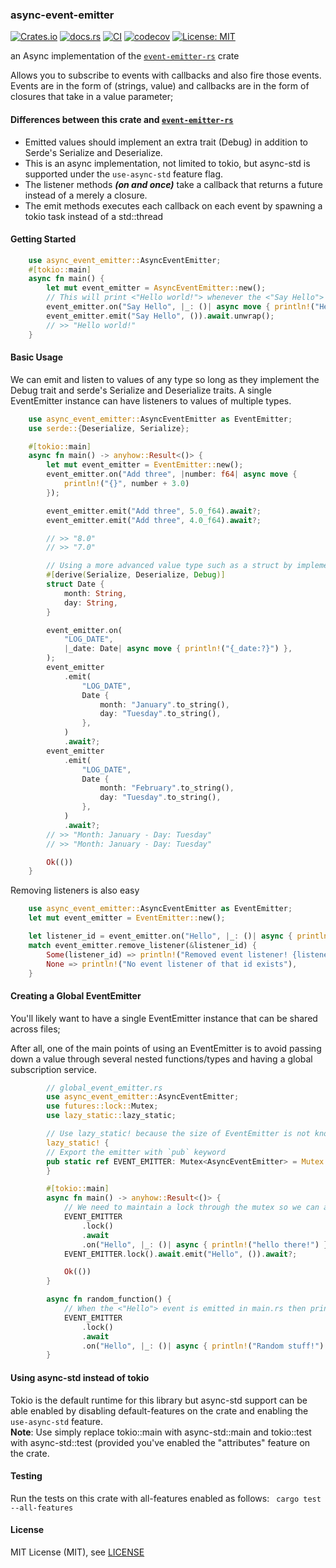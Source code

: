 ### async-event-emitter

[![Crates.io](https://img.shields.io/crates/v/async-event-emitter)](https://crates.io/crates/async-event-emitter)
[![docs.rs](https://img.shields.io/docsrs/async-event-emitter)](https://docs.rs/async-event-emitter/0.1.1/async_event_emitter/)
[![CI](https://github.com/spencerjibz/async-event-emitter-rs/actions/workflows/ci.yml/badge.svg)](https://github.com/spencerjibz/async-event-emitter-rs/actions/workflows/ci.yml)
[![codecov](https://codecov.io/gh/spencerjibz/async-event-emitter-rs/graph/badge.svg?token=WDGKRW604P)](https://codecov.io/gh/spencerjibz/async-event-emitter-rs)
[![License: MIT](https://img.shields.io/badge/License-MIT-yellow.svg)](https://opensource.org/licenses/MIT)

an Async implementation of the [`event-emitter-rs`](https://crates.io/crates/event-emitter-rs) crate

Allows you to subscribe to events with callbacks and also fire those events.
Events are in the form of (strings, value) and callbacks are in the form of closures that take in a value parameter;

#### Differences between this crate and [`event-emitter-rs`](https://crates.io/crates/event-emitter-rs)

-    Emitted values should implement an extra trait (Debug) in addition to Serde's Serialize and Deserialize.
-    This is an async implementation, not limited to tokio, but async-std is supported  under the ``` use-async-std ``` feature flag.
-    The listener methods **_(on and once)_** take a callback that returns a future instead of a merely a closure.
-    The emit methods executes each callback on each event by spawning a tokio task instead of a std::thread

#### Getting Started

```rust
    use async_event_emitter::AsyncEventEmitter;
    #[tokio::main]
    async fn main() {
        let mut event_emitter = AsyncEventEmitter::new();
        // This will print <"Hello world!"> whenever the <"Say Hello"> event is emitted
        event_emitter.on("Say Hello", |_: ()| async move { println!("Hello world!") });
        event_emitter.emit("Say Hello", ()).await.unwrap();
        // >> "Hello world!"
    }
```

#### Basic Usage

We can emit and listen to values of any type so long as they implement the Debug trait and serde's Serialize and Deserialize traits.
A single EventEmitter instance can have listeners to values of multiple types.

```rust
    use async_event_emitter::AsyncEventEmitter as EventEmitter;
    use serde::{Deserialize, Serialize};

    #[tokio::main]
    async fn main() -> anyhow::Result<()> {
        let mut event_emitter = EventEmitter::new();
        event_emitter.on("Add three", |number: f64| async move {
            println!("{}", number + 3.0)
        });

        event_emitter.emit("Add three", 5.0_f64).await?;
        event_emitter.emit("Add three", 4.0_f64).await?;

        // >> "8.0"
        // >> "7.0"

        // Using a more advanced value type such as a struct by implementing the serde traits
        #[derive(Serialize, Deserialize, Debug)]
        struct Date {
            month: String,
            day: String,
        }

        event_emitter.on(
            "LOG_DATE",
            |_date: Date| async move { println!("{_date:?}") },
        );
        event_emitter
            .emit(
                "LOG_DATE",
                Date {
                    month: "January".to_string(),
                    day: "Tuesday".to_string(),
                },
            )
            .await?;
        event_emitter
            .emit(
                "LOG_DATE",
                Date {
                    month: "February".to_string(),
                    day: "Tuesday".to_string(),
                },
            )
            .await?;
        // >> "Month: January - Day: Tuesday"
        // >> "Month: January - Day: Tuesday"

        Ok(())
    }
```

Removing listeners is also easy

```rust
    use async_event_emitter::AsyncEventEmitter as EventEmitter;
    let mut event_emitter = EventEmitter::new();

    let listener_id = event_emitter.on("Hello", |_: ()| async { println!("Hello World") });
    match event_emitter.remove_listener(&listener_id) {
        Some(listener_id) => println!("Removed event listener! {listener_id}"),
        None => println!("No event listener of that id exists"),
    }
```

#### Creating a Global EventEmitter

You'll likely want to have a single EventEmitter instance that can be shared across files;

After all, one of the main points of using an EventEmitter is to avoid passing down a value through several nested functions/types and having a global subscription service.

```rust
        // global_event_emitter.rs
        use async_event_emitter::AsyncEventEmitter;
        use futures::lock::Mutex;
        use lazy_static::lazy_static;

        // Use lazy_static! because the size of EventEmitter is not known at compile time
        lazy_static! {
        // Export the emitter with `pub` keyword
        pub static ref EVENT_EMITTER: Mutex<AsyncEventEmitter> = Mutex::new(AsyncEventEmitter::new());
        }

        #[tokio::main]
        async fn main() -> anyhow::Result<()> {
            // We need to maintain a lock through the mutex so we can avoid data races
            EVENT_EMITTER
                .lock()
                .await
                .on("Hello", |_: ()| async { println!("hello there!") });
            EVENT_EMITTER.lock().await.emit("Hello", ()).await?;

            Ok(())
        }

        async fn random_function() {
            // When the <"Hello"> event is emitted in main.rs then print <"Random stuff!">
            EVENT_EMITTER
                .lock()
                .await
                .on("Hello", |_: ()| async { println!("Random stuff!") });
        }

```
 #### Using async-std instead of tokio
Tokio is the default  runtime for this library but async-std support can be able enabled by disabling default-features on the crate and enabling the ```use-async-std``` feature.
     <br>
**Note**: Use simply replace tokio::main with async-std::main and tokio::test with async-std::test (provided you've enabled the "attributes" feature on the crate.

 #### Testing
 Run the tests on this crate with all-features enabled as follows:
       ``` cargo test --all-features```


#### License

MIT License (MIT), see [LICENSE](LICENSE)
